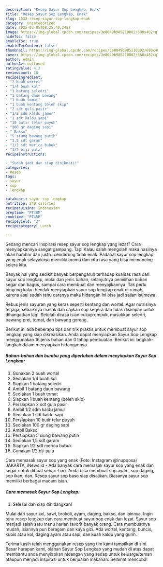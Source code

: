 ```yaml
---
description: "Resep Sayur Sop Lengkap, Enak"
title: "Resep Sayur Sop Lengkap, Enak"
slug: 1532-resep-sayur-sop-lengkap-enak
category: Uncategorized
date: 2022-03-05T08:25:40.245Z
image: https://img-global.cpcdn.com/recipes/3e8049b985210002/680x482cq70/sayur-sop-lengkap-foto-resep-utama.jpg
hideToc: false
enableToc: true
enableTocContent: false
thumbnail: https://img-global.cpcdn.com/recipes/3e8049b985210002/680x482cq70/sayur-sop-lengkap-foto-resep-utama.jpg
cover: https://img-global.cpcdn.com/recipes/3e8049b985210002/680x482cq70/sayur-sop-lengkap-foto-resep-utama.jpg
author: Admin
authorAv: notfound
ratingvalue: 4.3
reviewcount: 18
recipeingredient:
- "2 buah wortel"
- "1/4 buah kol"
- "1 batang seledri"
- "1 batang daun bawang"
- "1 buah tomat"
- "1 buah kentang boleh skip"
- "2 sdt gula pasir"
- "1/2 sdm kaldu jamur"
- "1 sdt kaldu sapi"
- "10 butir telur puyuh"
- "100 gr daging sapi"
- " Bakso"
- "5 siung bawang putih"
- "1,5 sdt garam"
- "1/2 sdt merica bubuk"
- "1/2 biji pala"
recipeinstructions:

- "Sudah jadi dan siap dinikmati!"
categories:
- Resep
tags:
- sayur
- sop
- lengkap

katakunci: sayur sop lengkap 
nutrition: 240 calories
recipecuisine: Indonesian
preptime: "PT40M"
cooktime: "PT45M"
recipeyield: "3"
recipecategory: Lunch

---
```



Sedang mencari inspirasi resep sayur sop lengkap yang lezat? Cara menyiapkannya sangat gampang. Tapi Kalau salah mengolah maka hasilnya akan hambar dan justru cenderung tidak enak. Padahal sayur sop lengkap yang enak selayaknya memiliki aroma dan cita rasa yang bisa memancing selera kita.


Banyak hal yang sedikit banyak berpengaruh terhadap kualitas rasa dari sayur sop lengkap, mulai dari jenis bahan, selanjutnya pemilihan bahan segar dan bagus, sampai cara membuat dan menyajikannya. Tak perlu bingung kalau hendak menyiapkan sayur sop lengkap enak di rumah, karena asal sudah tahu caranya maka hidangan ini bisa jadi sajian istimewa.

Rebus jenis sayuran yang keras seperti kentang dan wortel. Agar nutrisinya terjaga, sebaiknya masak dan sajikan sop segera dan tidak disimpan untuk dihangatkan lagi. Setelah dirasa isian cukup empuk, masukkan seledri, bawang prei, tomat, dan bawang goreng.


Berikut ini ada beberapa tips dan trik praktis untuk membuat sayur sop lengkap yang siap dikreasikan. Anda dapat menyiapkan Sayur Sop Lengkap menggunakan 16 jenis bahan dan 0 tahap pembuatan. Berikut ini langkah-langkah dalam menyiapkan hidangannya.

<!--inarticleads1-->

##### Bahan-bahan dan bumbu yang diperlukan dalam menyiapkan Sayur Sop Lengkap:

1. Gunakan 2 buah wortel
1. Sediakan 1/4 buah kol
1. Siapkan 1 batang seledri
1. Ambil 1 batang daun bawang
1. Sediakan 1 buah tomat
1. Siapkan 1 buah kentang (boleh skip)
1. Persiapkan 2 sdt gula pasir
1. Ambil 1/2 sdm kaldu jamur
1. Sediakan 1 sdt kaldu sapi
1. Persiapkan 10 butir telur puyuh
1. Sediakan 100 gr daging sapi
1. Ambil  Bakso
1. Persiapkan 5 siung bawang putih
1. Sediakan 1,5 sdt garam
1. Siapkan 1/2 sdt merica bubuk
1. Gunakan 1/2 biji pala


Cara memasak sayur sop yang enak (Foto: Instagram @inupqosa) JAKARTA, iNews.id - Ada banyak cara memasak sayur sop yang enak dan segar untuk dibuat sehari-hari. Anda bisa membuat sop ayam, sop daging, sop ikan, dan. Resep sayur sop baso siap disajikan. Biasanya sayur sop memiliki berbagai macam isian. 

<!--inarticleads2-->

##### Cara memasak Sayur Sop Lengkap:


1. Selesai dan siap dihidangkan!

Mulai dari sayur kol, sawi, brokoli, ayam, daging, bakso, dan lainnya. Ingin tahu resep lengkap dan cara membuat sayur sop enak dan lezat. Sayur sop menjadi salah satu menu harian favorit banyak orang. Cara membuatnya mudah, isiannya pun beragam dan kaya gizi. Ada wortel, kentang, buncis, kubis atau kol, daging ayam atau sapi, dan kuah kaldu yang gurih. 

Terima kasih telah menggunakan resep yang tim kami tampilkan di sini. Besar harapan kami, olahan Sayur Sop Lengkap yang mudah di atas dapat membantu anda menyiapkan hidangan yang sedap untuk keluarga/teman ataupun menjadi inspirasi untuk berjualan makanan. Selamat mencoba!

